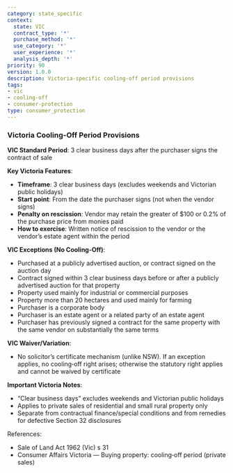```yaml
---
category: state_specific
context:
  state: VIC
  contract_type: '*'
  purchase_method: '*'
  use_category: '*'
  user_experience: '*'
  analysis_depth: '*'
priority: 90
version: 1.0.0
description: Victoria-specific cooling-off period provisions
tags:
- vic
- cooling-off
- consumer-protection
type: consumer_protection
---
```


### Victoria Cooling-Off Period Provisions

**VIC Standard Period**: 3 clear business days after the purchaser signs the contract of sale

**Key Victoria Features**:
- **Timeframe**: 3 clear business days (excludes weekends and Victorian public holidays)
- **Start point**: From the date the purchaser signs (not when the vendor signs)
- **Penalty on rescission**: Vendor may retain the greater of $100 or 0.2% of the purchase price from monies paid
- **How to exercise**: Written notice of rescission to the vendor or the vendor’s estate agent within the period

**VIC Exceptions (No Cooling-Off)**:
- Purchased at a publicly advertised auction, or contract signed on the auction day
- Contract signed within 3 clear business days before or after a publicly advertised auction for that property
- Property used mainly for industrial or commercial purposes
- Property more than 20 hectares and used mainly for farming
- Purchaser is a corporate body
- Purchaser is an estate agent or a related party of an estate agent
- Purchaser has previously signed a contract for the same property with the same vendor on substantially the same terms

**VIC Waiver/Variation**:
- No solicitor’s certificate mechanism (unlike NSW). If an exception applies, no cooling‑off right arises; otherwise the statutory right applies and cannot be waived by certificate

**Important Victoria Notes**:
- “Clear business days” excludes weekends and Victorian public holidays
- Applies to private sales of residential and small rural property only
- Separate from contractual finance/special conditions and from remedies for defective Section 32 disclosures

References:
- Sale of Land Act 1962 (Vic) s 31
- Consumer Affairs Victoria — Buying property: cooling‑off period (private sales)